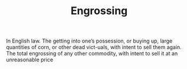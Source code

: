 ---
title: Engrossing
letter: E
permalink: "/definitions/bld-engrossing.html"
body: In English law. The getting into one’s possession, or buying up, large quantities
  of corn, or other dead vict-uals, with intent to sell them again. The total engrossing
  of any other commodity, with intent to sell it at an unreasonable price
published_at: '2018-07-07'
source: Black's Law Dictionary 2nd Ed (1910)
layout: post
---